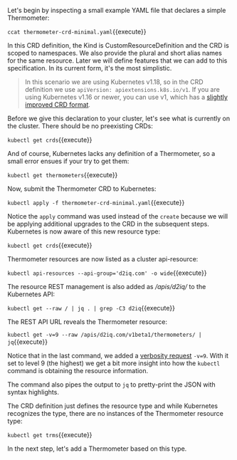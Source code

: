 Let's begin by inspecting a small example YAML file that declares a simple Thermometer:

`ccat thermometer-crd-minimal.yaml`{{execute}}

In this CRD definition, the Kind is CustomResourceDefinition and the CRD is scoped to namespaces. We also provide the plural and short alias names for the same resource. Later we will define features that we can add to this specification. In its current form, it's the most simplistic.

> In this scenario we are using Kubernetes v1.18, so in the CRD definition we use `apiVersion: apiextensions.k8s.io/v1`. If you are using Kubernetes v1.16 or newer, you can use v1, which has a [slightly improved CRD format](https://kubernetes.io/docs/tasks/extend-kubernetes/custom-resources/custom-resource-definition-versioning/).

Before we give this declaration to your cluster, let's see what is currently on the cluster. There should be no preexisting CRDs:

`kubectl get crds`{{execute}}

And of course, Kubernetes lacks any definition of a Thermometer, so a small error ensues if your try to get them:

`kubectl get thermometers`{{execute}}

Now, submit the Thermometer CRD to Kubernetes:

`kubectl apply -f thermometer-crd-minimal.yaml`{{execute}}

Notice the `apply` command was used instead of the `create` because we will be applying additional upgrades to the CRD in the subsequent steps. Kubernetes is now aware of this new resource type:

`kubectl get crds`{{execute}}

Thermometer resources are now listed as a cluster api-resource:

`kubectl api-resources --api-group='d2iq.com' -o wide`{{execute}}

The resource REST management is also added as */apis/d2iq/* to the Kubernetes API:

`kubectl get --raw / | jq . | grep -C3 d2iq`{{execute}}

The REST API URL reveals the Thermometer resource:

`kubectl get -v=9 --raw /apis/d2iq.com/v1beta1/thermometers/ | jq`{{execute}}

Notice that in the last command, we added a [verbosity request](https://kubernetes.io/docs/reference/kubectl/cheatsheet/#kubectl-output-verbosity-and-debugging) `-v=9`. With it set to level 9 (the highest) we get a bit more insight into how the `kubectl` command is obtaining the resource information.

The command also pipes the output to `jq` to pretty-print the JSON with syntax highlights.

The CRD definition just defines the resource type and while Kubernetes recognizes the type, there are no instances of the Thermometer resource type:

`kubectl get trms`{{execute}}

In the next step, let's add a Thermometer based on this type.
